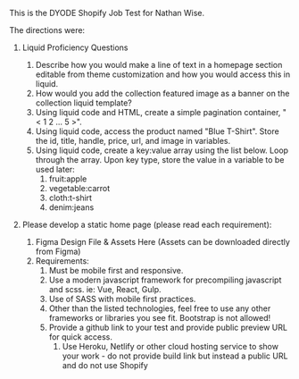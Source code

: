 This is the DYODE Shopify Job Test for Nathan Wise.

The directions were:

1. Liquid Proficiency Questions
    1. Describe how you would make a line of text in a homepage section editable from theme customization and how you would access this in liquid.
    2. How would you add the collection featured image as a banner on the collection liquid template?
    3. Using liquid code and HTML, create a simple pagination container, "< 1 2 ... 5 >".
    4. Using liquid code, access the product named "Blue T-Shirt". Store the id, title, handle, price, url, and image in variables.
    5. Using liquid code, create a key:value array using the list below. Loop through the array. Upon key type, store the value in a variable to be used later:
        1. fruit:apple
        2. vegetable:carrot
        3. cloth:t-shirt
        4. denim:jeans


2. Please develop a static home page (please read each requirement): 


    1. Figma Design File & Assets Here (Assets can be downloaded directly from Figma)
    2. Requirements:
        1. Must be mobile first and responsive.
        2. Use a modern javascript framework for precompiling javascript and scss. ie: Vue, React, Gulp. 
        3. Use of SASS with mobile first practices.
        4. Other than the listed technologies, feel free to use any other frameworks or libraries you see fit. Bootstrap is not allowed!
        5. Provide a github link to your test and provide public preview URL for quick access.
            1. Use Heroku, Netlify or other cloud hosting service to show your work - do not provide build link but instead a public URL and do not use Shopify 
